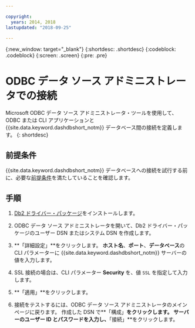 ```yaml
---

copyright:
  years: 2014, 2018
lastupdated: "2018-09-25"

---
```


<!-- Attribute definitions --> 
{:new_window: target="_blank"}
{:shortdesc: .shortdesc}
{:codeblock: .codeblock}
{:screen: .screen}
{:pre: .pre}

# ODBC データ ソース アドミニストレータでの接続

Microsoft ODBC データ ソース アドミニストレータ・ツールを使用して、ODBC または CLI アプリケーションと {{site.data.keyword.dashdbshort_notm}} データベース間の接続を定義します。
{: shortdesc}

## 前提条件

{{site.data.keyword.dashdbshort_notm}} データベースへの接続を試行する前に、必要な[前提条件](connecting.html#prereqs)を満たしていることを確認します。

<!-- Before you can connect to your database, you must perform the following steps:

- [Verify prerequisites](prereqs.html), including installing driver packages, configuring your local environment, and downloading SSL certificates (if needed)
- Collect [connection information](credentials.html), including database details such as host name and port numbers, and connection credentials such as user ID and password -->

## 手順

1. [Db2 ドライバー・パッケージ](driver_pkg.html)をインストールします。

2. ODBC データ ソース アドミニストレータを開いて、Db2 ドライバー・パッケージのユーザー DSN またはシステム DSN を作成します。
    
3. **「詳細設定」**をクリックします。 **ホスト名**、**ポート**、**データベース**の CLI パラメーターに {{site.data.keyword.dashdbshort_notm}} サーバーの値を入力します。
    
4. SSL 接続の場合は、CLI パラメーター **Security** を、値 `SSL` を指定して入力します。
    
5. **「適用」**をクリックします。
    
6. 接続をテストするには、ODBC データ ソース アドミニストレータのメインページに戻ります。 作成した DSN で**「構成」**をクリックします。 サーバーのユーザー ID とパスワードを入力し、**「接続」**をクリックします。

